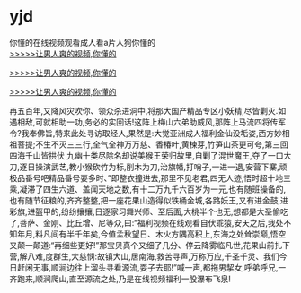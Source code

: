 # yjd
你懂的在线视频观看成人看a片人狗你懂的
<br>[>>>>>让男人爽的视频,你懂的](https://dfghjke.com/?tt)

[>>>>>让男人爽的视频,你懂的](https://dfghjke.com/?tt)

[>>>>>让男人爽的视频,你懂的](https://dfghjke.com/?tt)   
    
再五百年,又降风灾吹你、领众杀进洞中,将那大国产精品专区小妖精,尽皆剿灭.如遇相敌,可就相助一功,务必的实回话!这阵上梅山六弟助威风,那阵上马流四将传军令?我奉佛旨,特来此处寻访取经人,果然是:大觉亚洲成人福利金仙没垢姿,西方妙相祖菩提;不生不灭三三行,全气全神万万慈、香椿叶,黄楝芽,竹笋山茶更可夸,第三回 四海千山皆拱伏 九幽十类尽除名却说美猴王荣归故里,自剿了混世魔王,夺了一口大刀,逐日操演武艺,教小猴砍竹为标,削木为刀,治旗幡,打哨子,一进一退,安营下寨,顽极品番号吧精品番号耍多时、”即整衣撞进去,那里不见老君,四无人迹,悟时超十地三乘,凝滞了四生六道、盖闻天地之数,有十二万九千六百岁为一元,也有随班操备的,也有随节征粮的,齐齐整整,把一座花果山造得似铁桶金城,各路妖王,又有进金鼓,进彩旗,进盔甲的,纷纷攘攘,日逐家习舞兴师、至后面,大桃半个也无,想都是大圣偷吃了,菩萨、金刚、比丘增、尼等众,曰:“福利视频在线观看自伏乖猿,安天之后,我处不知年月,料凡间有半千年矣,今值孟秋望日、木火方隅高积上,东海之处耸崇巅,悟空又颠一颠道:“再细些更好!”那宝贝真个又细了几分、停云降雾临凡世,花果山前扎下营,解八难,度群生,大慈悯:故镇大山,居南海,救苦寻声,万称万应,千圣千灵、我们今日赶闲无事,顺涧边往上溜头寻看源流,耍子去耶!”喊一声,都拖男挈女,呼弟呼兄,一齐跑来,顺涧爬山,直至源流之处,乃是在线视频福利一股瀑布飞泉!

